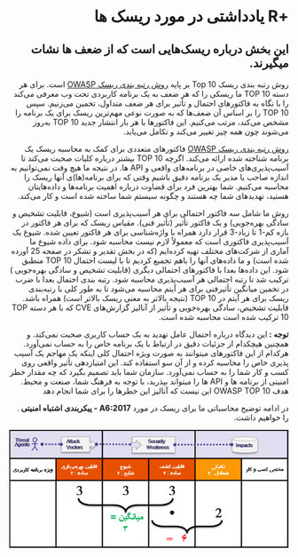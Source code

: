 # <div dir="rtl" align="right">+R یادداشتی در مورد ریسک ها</div>  

## <div dir="rtl" align="right">این بخش درباره ریسک‌هایی است که از ضعف ها نشات میگیرند.</div>

<p dir="rtl" align="right">روش رتبه بندی ریسک Top 10 بر پایه <a href="https://www.owasp.org/index.php/OWASP_Risk_Rating_Methodology">روش رتبه بندی ریسک OWASP</a> است. برای هر دسته TOP 10 ما ریسکی را که هر ضعف به یک برنامه کاربردی تحت وب معرفی می‌کند را با نگاه به فاکتورهای احتمال و تأثیر برای هر ضعف متداول، تخمین می‌زنیم. سپس TOP 10 را بر اساس آن ضعف‌ها که به صورت نوعی مهم‌ترین ریسک برای یک برنامه را مشخص می‌کند، مرتب می‌کنیم. این فاکتورها با هر بار انتشار جدید TOP 10 به‌روز می‌شوند چون همه چیز تغییر می‌کند و تکامل می‌یابد.</p>

<p dir="rtl" align="right"><a href="https://www.owasp.org/index.php/OWASP_Risk_Rating_Methodology">روش رتبه بندی ریسک OWASP</a> فاکتورهای متعددی برای کمک به محاسبه ریسک یک برنامه شناخته شده ارائه می‌کند. اگرچه TOP 10 بیشتر درباره کلیات صحبت می‌کند تا آسیب‌پذیر‌ی‌های خاصی در برنامه‌های واقعی و API ها. در نتیجه ما هیچ وقت نمی‌توانیم به اندازه صاحب یا مدیر یک برنامه دقیق باشیم وقتی که برای برنامه‌(ها)ی آنها ریسک را محاسبه می‌کنیم. شما بهترین فرد برای قضاوت درباره اهمیت برنامه‌ها و داده‌هایتان هستید، تهدید‌های شما چه هستند و چگونه سیستم شما ساخته شده است و کار می‌کند.</p>

<p dir="rtl" align="right">روش ما شامل سه فاکتور احتمالی برای هر آسیب‌پذیری است (شیوع، قابلیت تشخیص و سادگی بهره‌جویی) و یک فاکتور تأثیر (تأثیر فنی). مقیاس ریسک که برای هر فاکتور در بازه کم-1 تا زیاد-3 قرار دارد همراه با واژه‌شناسی برای هر فاکتور تعیین شده. شیوع یک آسیب‌پذیری فاکتوری است که معمولاً لازم نیست محاسبه شود. برای داده شیوع ما آماری از شرکت‌های مختلف تهیه کرده‌ایم (که در بخش تقدیر و تشکر در صفحه 25 آورده شده است) و ما داده‌های آنها را باهم تجمیع کردیم تا با لیست احتمال TOP 10 منطبق شود. این داده‌ها بعدا با فاکتور‌های احتمالی دیگری (قابلیت تشخیص و سادگی بهره‌جویی ) ترکیب شد تا رتبه احتمالی هر آسیب‌پذیری محاسبه شود. رتبه بندی احتمال بعدا با ضرب در تخمین میانگین تأثیرفنی برای هر آیتم محاسبه می‌شود تا به طور کلی با رتبه‌بندی ریسک برای هر آیتم در TOP 10 (نتیجه بالاتر به معنی ریسک بالاتر است) همراه باشد. قابلیت تشخیص، سادگی بهره‌جویی و تأثیر از آنالیز گزارش‌های CVE که با هر دسته TOP 10 ترکیب شده است محاسبه شده است.</p>

<p dir="rtl" align="right"><strong>توجه : </strong>این دیدگاه درباره احتمال عامل تهدید به یک حساب کاربری صحبت نمی‌کند. و همچنین هیچکدام از جزئیات دقیق در ارتباط با یک برنامه خاص را به حساب نمی‌آورد. هرکدام از این فاکتورهای میتوانند به صورت ویژه احتمال کلی اینکه یک مهاجم یک آسیب پذیری خاص را محاسبه کرده و از آن سو استفاده کند. این امتیازدهی تأثیر واقعی روی کسب و کار شما را به حساب نمی‌آورد. سازمان شما باید تصمیم بگیرد که چه مقدار خطر امنیتی از برنامه ها و API ها را میتواند بپذرید، با توجه به فرهنگ شما، صنعت و محیط. هدف OWASP TOP 10 این نیست که آنالیز این خطرها را برای شما انجام دهد</p>

<p dir="rtl" align="right">در ادامه توضیح محاسباتی ما برای ریسک در مورد <strong> A6:2017 -  پیکربندی اشتباه امنیتی </strong>. را خواهیم داشت.</p>

![Risk Calculation for A6:2017-Security Misconfiguration](OWASP%20Top%2010/Top10/2017/fa/images/0xc0-risk-explanation.png)

